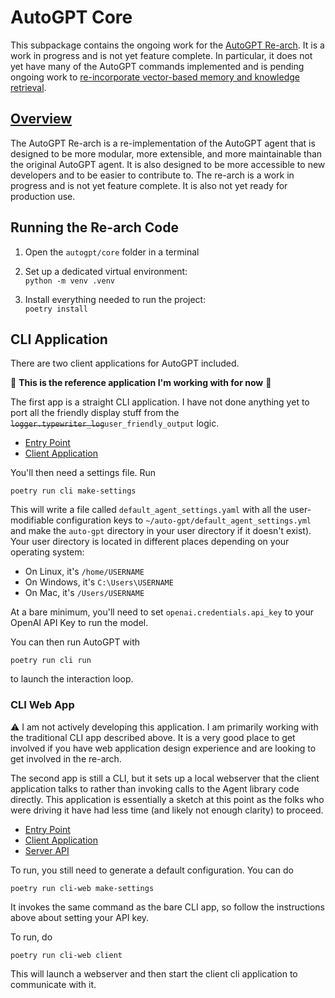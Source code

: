 # AutoGPT Core

This subpackage contains the ongoing work for the 
[AutoGPT Re-arch](https://github.com/Significant-Gravitas/AutoGPT/issues/4770). It is 
a work in progress and is not yet feature complete.  In particular, it does not yet
have many of the AutoGPT commands implemented and is pending ongoing work to 
[re-incorporate vector-based memory and knowledge retrieval](https://github.com/Significant-Gravitas/AutoGPT/issues/3536).

## [Overview](ARCHITECTURE_NOTES.md)

The AutoGPT Re-arch is a re-implementation of the AutoGPT agent that is designed to be more modular,
more extensible, and more maintainable than the original AutoGPT agent.  It is also designed to be
more accessible to new developers and to be easier to contribute to. The re-arch is a work in progress
and is not yet feature complete.  It is also not yet ready for production use.

## Running the Re-arch Code

1. Open the `autogpt/core` folder in a terminal

2. Set up a dedicated virtual environment:  
   `python -m venv .venv`

3. Install everything needed to run the project:  
   `poetry install`


## CLI Application

There are two client applications for AutoGPT included.

:star2: **This is the reference application I'm working with for now** :star2: 

The first app is a straight CLI application.  I have not done anything yet to port all the friendly display stuff from the ~~`logger.typewriter_log`~~`user_friendly_output` logic.  

- [Entry Point](https://github.com/Significant-Gravitas/AutoGPT/blob/master/autogpt/core/runner/cli_app/cli.py)
- [Client Application](https://github.com/Significant-Gravitas/AutoGPT/blob/master/autogpt/core/runner/cli_app/main.py)

You'll then need a settings file.  Run

```
poetry run cli make-settings
```

This will write a file called `default_agent_settings.yaml` with all the user-modifiable 
configuration keys to `~/auto-gpt/default_agent_settings.yml` and make the `auto-gpt` directory 
in your user directory if it doesn't exist). Your user directory is located in different places 
depending on your operating system:

- On Linux, it's `/home/USERNAME`
- On Windows, it's `C:\Users\USERNAME`
- On Mac, it's `/Users/USERNAME`

At a bare minimum, you'll need to set `openai.credentials.api_key` to your OpenAI API Key to run 
the model.

You can then run AutoGPT with 

```
poetry run cli run
```

to launch the interaction loop.

### CLI Web App

:warning: I am not actively developing this application.  I am primarily working with the traditional CLI app
described above.  It is a very good place to get involved if you have web application design experience and are 
looking to get involved in the re-arch.

The second app is still a CLI, but it sets up a local webserver that the client application talks to
rather than invoking calls to the Agent library code directly.  This application is essentially a sketch 
at this point as the folks who were driving it have had less time (and likely not enough clarity) to proceed.

- [Entry Point](https://github.com/Significant-Gravitas/AutoGPT/blob/master/autogpt/core/runner/cli_web_app/cli.py)
- [Client Application](https://github.com/Significant-Gravitas/AutoGPT/blob/master/autogpt/core/runner/cli_web_app/client/client.py)
- [Server API](https://github.com/Significant-Gravitas/AutoGPT/blob/master/autogpt/core/runner/cli_web_app/server/api.py)

To run, you still need to generate a default configuration.  You can do 

```
poetry run cli-web make-settings
```

It invokes the same command as the bare CLI app, so follow the instructions above about setting your API key.

To run, do 

```
poetry run cli-web client
```

This will launch a webserver and then start the client cli application to communicate with it.

